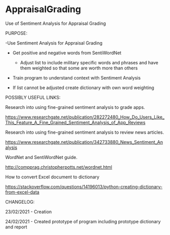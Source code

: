 # AppraisalGrading
Use of Sentiment Analysis for Appraisal Grading

PURPOSE:

-Use Sentiment Analysis for Appraisal Grading
  
  - Get positive and negative words from SentiWordNet
  
    - Adjust list to include military specific words and phrases and have them weighted so that some are worth more than others
  
  - Train program to understand context with Sentiment Analysis
  
  - If list cannot be adjusted create dictionary with own word weighting
  
POSSIBLY USEFUL LINKS:

Research into using fine-grained sentiment analysis to grade apps.

https://www.researchgate.net/publication/282272480_How_Do_Users_Like_This_Feature_A_Fine_Grained_Sentiment_Analysis_of_App_Reviews

Research into using fine-grained sentiment analysis to review news articles.

https://www.researchgate.net/publication/342733880_News_Sentiment_Analysis

WordNet and SentiWordNet guide.

http://compprag.christopherpotts.net/wordnet.html

How to convert Excel document to dictionary

https://stackoverflow.com/questions/14196013/python-creating-dictionary-from-excel-data

CHANGELOG:

23/02/2021 - Creation

24/02/2021 - Created prototype of program including prototype dictionary and report
